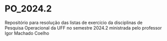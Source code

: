 # PO_2024.2
Repositório para resolução das listas de exercício da disciplinas de Pesquisa Operacional da UFF no semestre 2024.2 ministrada pelo professor Igor Machado Coelho

